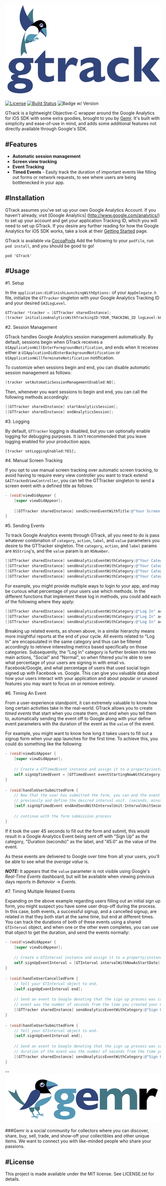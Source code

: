 
![Gtrack](Screenshots/gtrack_logo.png)

[![License](https://img.shields.io/cocoapods/l/GTrack.svg)](http://doge.mit-license.org) [![Build Status](https://img.shields.io/travis/gemr/GTrack.svg)](https://travis-ci.org/mamaral/Organic/) ![Badge w/ Version](https://img.shields.io/cocoapods/v/GTrack.svg)

GTrack is a lightweight Objective-C wrapper around the Google Analytics for iOS SDK with some extra goodies, brought to you by [Gemr](http://www.gemr.com). It's built with simplicity and ease-of-use in mind, and adds some additional features not directly available through Google's SDK.

#Features
--
- **Automatic session management**
- **Screen view tracking**
- **Event Tracking**
- **Timed Events** - Easily track the duration of important events like filling out forms or network requests, to see where users are being bottlenecked in your app.

#Installation
--

GTrack assumes you've set up your own Google Analytics Account. If you haven't already, visit [Google Analytics]
(http://www.google.com/analytics/) to set up your account and get your application Tracking ID, which you will need to set up GTrack. If you desire any further reading for how the Google Analytics for iOS SDK works, take a look at their [Getting Started](https://developers.google.com/analytics/devguides/collection/ios/v3/) page.

GTrack is available via [CocoaPods](http://cocoapods.org/?q=GTrack) Add the following to your `podfile`, run `pod install`, and you should be good to go!

`pod 'GTrack'`

#Usage
--

#1. Setup

In the `application:didFinishLaunchingWithOptions:` of your `AppDelegate.h` file, initialize the `GTTracker` singleton with your Google Analytics Tracking ID and your desired `GAILogLevel`.

```objective-c
GTTracker *tracker = [GTTracker sharedInstance];
[tracker initializeAnalyticsWithTrackingID:YOUR_TRACKING_ID logLevel:kGAILogLevelInfo];
```

#2. Session Management

GTrack handles Google Analytics session management automatically. By default, sessions begin when GTrack receives a `UIApplicationWillEnterForegroundNotification`, and ends when it receives either a `UIApplcationDidEnterBackgroundNotification` or `UIApplicationWillTerminateNotification` notification.

To customize when sessions begin and end, you can disable automatic session management as follows:

```objective-c
[tracker setAutomaticSessionManagementEnabled:NO];
```

Then, whenever you want sessions to begin and end, you can call the following methods accordingly:

```objective-c
[[GTTracker sharedInstance] startAnalyticsSession];
[[GTTracker sharedInstance] endAnalyticsSession];
```


#3. Logging

By default, `GTTracker` logging is disabled, but you can optionally enable logging for debugging purposes. It isn't recommended that you leave logging enabled for your production apps.

```
[tracker setLoggingEnabled:YES];
```

#4. Manual Screen Tracking

If you opt to use manual screen tracking over automatic screen tracking, to avoid having to require every view controller you want to track extend `GAITrackedViewController`, you can tell the GTTracker singleton to send a screen event with a defined title as follows:

```objective-c
- (void)viewDidAppear {
	[super viewDidAppear];
	
	[[GTTracker sharedInstance] sendScreenEventWithTitle:@"Your Screen Name Here"];
}
```

#5. Sending Events

To track Google Analytics events through GTrack, all you need to do is pass whatever combination of `category`, `action`, `label`, and `value` parameters you desire to the GTTracker singleton. The `category`, `action`, and `label` params are `NSString`'s, and the `value` param is an `NSNumber`. 

```objective-c
[[GTTracker sharedInstance] sendAnalyticsEventWithCategory:@"Your Category" action:@"Your Action" label:@"Your Label" value:@(yourValue)];
[[GTTracker sharedInstance] sendAnalyticsEventWithCategory:@"Your Category" action:@"Your Action" label:@"Your Label"];
[[GTTracker sharedInstance] sendAnalyticsEventWithCategory:@"Your Category" action:@"Your Action"];
[[GTTracker sharedInstance] sendAnalyticsEventWithCategory:@"Your Category"];
```

For example, you might provide multiple ways to login to your app, and may be curious what percentage of your users use which methods. In the different functions that implement these log in methods, you could add each of the following where they apply:

```objective-c
[[GTTracker sharedInstance] sendAnalyticsEventWithCategory:@"Log In" action:@"Social" label:@"Facebook"];
[[GTTracker sharedInstance] sendAnalyticsEventWithCategory:@"Log In" action:@"Social" label:@"Google"];
[[GTTracker sharedInstance] sendAnalyticsEventWithCategory:@"Log In" action:@"Normal" label:@"Email"];
```

Breaking up related events, as shown above, in a similar hierarchy means more insightful reports at the end of your cycle. All events related to "Log In" are encapsulated in the same category and thus can be filtered accordingly to retrieve interesting metrics based specifically on those categories. Subsequently, the "Log In" category is further broken into two main actions, "Social" and "Normal", so when filtered you're able to see what percentage of your users are signing in with email vs. Facebook/Google, and what percentage of users that used social login signed up with Facebook vs. Google. This can give you valuable data about how your users interact with your application and about popular or unused features you may want to focus on or remove entirely.

#6. Timing An Event

From a user-experience standpoint, it can extremely valuable to know how long certain activities take in the real-world. GTrack allows you to create *timed events* that start when you create them, and end when you tell them to, automatically sending the event off to Google along with your define event parameters with the duration of the event as the `value` of the event.

For example, you might want to know how long it takes users to fill out a signup form when your app launches for the first time. To achieve this, you could do something like the following:

```objective-c
- (void)viewDidAppear {
	[super viewDidAppear];
	
	// Create a GTTimedEvent instance and assign it to a property/instance variable so you can end it later.
	self.signUpTimedEvent = [GTTimedEvent eventStartingNowWithCategory:@"Sign Up" action:@"Success" label:@"Duration (seconds)"];
}

- (void)handleUserSubmittedForm {
	// Now that the user has submitted the form, you can end the event you created 
	// previously and define the desired interval unit. (seconds, minutes, or hours)
	[self.signUpTimedEvent endAndSendWithIntervalUnit:IntervalUnitSeconds];
	
	// continue with the form submission process
}

```

If it took the user 45 seconds to fill out the form and submit, this would result in a Google Analytics Event being sent off with "Sign Up" as the category, "Duration (seconds)" as the label, and "45.0" as the value of the event.

As these events are delivered to Google over time from all your users, you'll be able to see what the *average value* is. 

***NOTE:*** It appears that the `value` parameter is not visible using Google's *Real-Time Events* dashboard, but will be available when viewing previous days reports in *Behavior* -> *Events*.


#7. Timing Multiple Related Events

Expanding on the above example regarding users filling out an initial sign up form, you might suspect you have some user drop-off during the process. In this case, both events, a successful signup, and a cancelled signup, are related in that they both start at the same time, but end at different times. You can track the durations of both of these events using a shared `GTInterval` object, and when one or the other even completes, you can use that object to get the duration, and send the events normally:

```objective-c
- (void)viewDidAppear {
	[super viewDidAppear];
	
	// Create a GTInterval instance and assign it to a property/instance variable so you can access it later.
	self.signUpEventInterval = [GTInterval intervalWithNowAsStartDate];
}

- (void)handleUserCancelledForm {
	// Tell your GTInterval object to end.
	[self.signUpEventInterval end];
	
	// Send an event to Google denoting that the sign up process was cancelled, and that the duration of the
	// event was the number of seconds from the time you created your GTIterval.
	[[GTTracker sharedInstance] sendAnalyticsEventWithCategory:@"Sign Up" action:@"Cancel" label:@"Duration (seconds)" value:self.signUpEventInterval.intervalAsSeconds];
}

- (void)handleUserSubmittedForm {
	// Tell your GTInterval object to end.
	[self.signUpEventInterval end];

	// Send an event to Google denoting that the sign up process was completed successfully, and that the 
	// duration of the event was the number of seconds from the time you created your GTIterval.
	[[GTTracker sharedInstance] sendAnalyticsEventWithCategory:@"Sign Up" action:@"Success" label:@"Duration (seconds)" value:self.signUpEventInterval.intervalAsSeconds];
}
```

--
[<img src="Screenshots/gemr_logo.png">](http://www.gemr.com)

###Gemr is a social community for collectors where you can discover, share, buy, sell, trade, and show-off your collectibles and other unique items. We want to connect you with like-minded people who share your passions.





#License
--
This project is made available under the MIT license. See LICENSE.txt for details.

